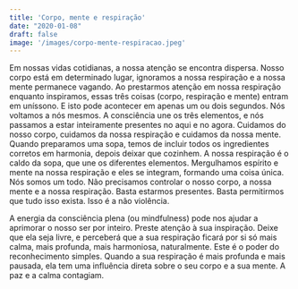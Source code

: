 ```yaml
---
title: 'Corpo, mente e respiração'
date: "2020-01-08"
draft: false
image: '/images/corpo-mente-respiracao.jpeg'
---
```


Em nossas vidas cotidianas, a nossa atenção se encontra dispersa. Nosso corpo está em determinado lugar, ignoramos a nossa respiração e a nossa mente permanece vagando. Ao prestarmos atenção em nossa respiração enquanto inspiramos, essas três coisas (corpo, respiração e mente) entram em uníssono. E isto pode acontecer em apenas um ou dois segundos. Nós voltamos a nós mesmos. A consciência une os três elementos, e nós passamos a estar inteiramente presentes no aqui e no agora. Cuidamos do nosso corpo, cuidamos da nossa respiração e cuidamos da nossa mente.
Quando preparamos uma sopa, temos de incluir todos os ingredientes corretos em harmonia, depois deixar que cozinhem. A nossa respiração é o caldo da sopa, que une os diferentes elementos. Mergulhamos espírito e mente na nossa respiração e eles se integram, formando uma coisa única. Nós somos um todo.
Não precisamos controlar o nosso corpo, a nossa mente e a nossa respiração. Basta estarmos presentes. Basta permitirmos que tudo isso exista. Isso é a não violência.

A energia da consciência plena (ou mindfulness) pode nos ajudar a aprimorar o nosso ser por inteiro. Preste atenção à sua inspiração. Deixe que ela seja livre, e perceberá que a sua respiração ficará por si só mais calma, mais profunda, mais harmoniosa, naturalmente. Este é o poder do reconhecimento simples. Quando a sua respiração é mais profunda e mais pausada, ela tem uma influência direta sobre o seu corpo e a sua mente. A paz e a calma contagiam.